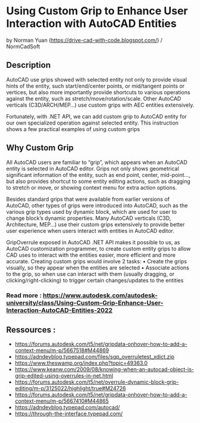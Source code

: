 # Using Custom Grip to Enhance User Interaction with AutoCAD Entities

by Norman Yuan (https://drive-cad-with-code.blogspot.com/) / NormCadSoft


## Description
AutoCAD use grips showed with selected entity not only to provide visual hints of the entity, such start/end/center points, or mid/tangent points or vertices, but also more importantly provide shortcuts to various operations against the entity, such as stretch/move/rotation/scale. Other AutoCAD verticals (C3D/ARCH/MEP…) use custom grips with AEC entities extensively. 

Fortunately, with .NET API, we can add custom grip to AutoCAD entity for our own specialized operation against selected entity. This instruction shows a few practical examples of using custom grips

## Why Custom Grip
All AutoCAD users are familiar to “grip”, which appears when an AutoCAD entity is selected in AutoCAD editor. Grips not only shows geometrical significant information of the entity, such as end point, center, mid-point…, but also provides shortcut to some entity editing actions, such as dragging to stretch or move, or showing context menu for extra action options.

Besides standard grips that were available from earlier versions of AutoCAD, other types of grips were introduced into AutoCAD, such as the various grip types used by dynamic block, which are used for user to change block’s dynamic properties. Many AutoCAD verticals (C3D, Architecture, MEP…) use their custom grips extensively to provide better user experience when users interact with entities in AutoCAD editor.

GripOverrule exposed in AutoCAD .NET API makes it possible to us, as AutoCAD customization programmer, to create custom entity grips to allow CAD uses to interact with the entities easier, more efficient and more accurate.
Creating custom grips would involve 2 tasks:
• Create the grips visually, so they appear when the entities are selected
• Associate actions to the grip, so when use can interact with them (usually dragging, or clicking/right-clicking) to trigger certain changes/updates to the entities


### Read more : https://www.autodesk.com/autodesk-university/class/Using-Custom-Grip-Enhance-User-Interaction-AutoCAD-Entities-2022

## Ressources :
- https://forums.autodesk.com/t5/net/gripdata-onhover-how-to-add-a-context-menu/m-p/5667518#M44869
- https://adndevblog.typepad.com/files/sgp_overruletest_xdict.zip
- https://www.theswamp.org/index.php?topic=49363.0
- https://www.keanw.com/2009/08/knowing-when-an-autocad-object-is-grip-edited-using-overrules-in-net.html
- https://forums.autodesk.com/t5/net/overrule-dynamic-block-grip-editing/m-p/3125022/highlight/true#M24726
- https://forums.autodesk.com/t5/net/gripdata-onhover-how-to-add-a-context-menu/m-p/5667410#M44865
- https://adndevblog.typepad.com/autocad/
- https://through-the-interface.typepad.com/
